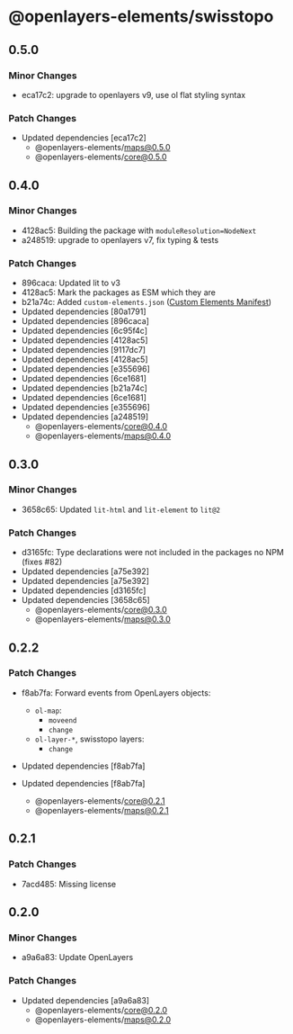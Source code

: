 # @openlayers-elements/swisstopo

## 0.5.0

### Minor Changes

- eca17c2: upgrade to openlayers v9, use ol flat styling syntax

### Patch Changes

- Updated dependencies [eca17c2]
  - @openlayers-elements/maps@0.5.0
  - @openlayers-elements/core@0.5.0

## 0.4.0

### Minor Changes

- 4128ac5: Building the package with `moduleResolution=NodeNext`
- a248519: upgrade to openlayers v7, fix typing & tests

### Patch Changes

- 896caca: Updated lit to v3
- 4128ac5: Mark the packages as ESM which they are
- b21a74c: Added `custom-elements.json` ([Custom Elements Manifest](https://custom-elements-manifest.open-wc.org/))
- Updated dependencies [80a1791]
- Updated dependencies [896caca]
- Updated dependencies [6c95f4c]
- Updated dependencies [4128ac5]
- Updated dependencies [9117dc7]
- Updated dependencies [4128ac5]
- Updated dependencies [e355696]
- Updated dependencies [6ce1681]
- Updated dependencies [b21a74c]
- Updated dependencies [6ce1681]
- Updated dependencies [e355696]
- Updated dependencies [a248519]
  - @openlayers-elements/core@0.4.0
  - @openlayers-elements/maps@0.4.0

## 0.3.0

### Minor Changes

- 3658c65: Updated `lit-html` and `lit-element` to `lit@2`

### Patch Changes

- d3165fc: Type declarations were not included in the packages no NPM (fixes #82)
- Updated dependencies [a75e392]
- Updated dependencies [a75e392]
- Updated dependencies [d3165fc]
- Updated dependencies [3658c65]
  - @openlayers-elements/core@0.3.0
  - @openlayers-elements/maps@0.3.0

## 0.2.2

### Patch Changes

- f8ab7fa: Forward events from OpenLayers objects:

  - `ol-map`:
    - `moveend`
    - `change`
  - `ol-layer-*`, swisstopo layers:
    - `change`

- Updated dependencies [f8ab7fa]
- Updated dependencies [f8ab7fa]
  - @openlayers-elements/core@0.2.1
  - @openlayers-elements/maps@0.2.1

## 0.2.1

### Patch Changes

- 7acd485: Missing license

## 0.2.0

### Minor Changes

- a9a6a83: Update OpenLayers

### Patch Changes

- Updated dependencies [a9a6a83]
  - @openlayers-elements/core@0.2.0
  - @openlayers-elements/maps@0.2.0
